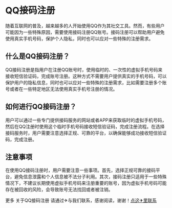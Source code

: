 # QQ接码注册

随着互联网的普及，越来越多的人开始使用QQ作为其社交工具。然而，有些用户可能因为一些特殊原因，需要使用接码注册QQ账号。接码注册可以帮助用户避免使用真实手机号码，保护个人隐私，同时也可以应对一些特殊的注册需求。

## 什么是QQ接码注册？

QQ接码注册是指用户在注册QQ账号时，使用临时的、一次性的虚拟手机号码来接收短信验证码，完成账号注册。这种方式不需要用户提供真实的手机号码，可以保护用户的隐私信息，同时也可以应对一些特殊的注册需求，比如需要注册多个账号或者在一些特定地区无法使用真实手机号注册的情况。

## 如何进行QQ接码注册？

用户可以通过一些专门提供接码服务的网站或者APP来获取临时的虚拟手机号码，然后在QQ注册时使用这个临时手机号码接收短信验证码，完成注册流程。在选择接码服务时，用户需要注意选择正规、可靠的平台，以确保能够成功接收短信验证码，完成注册。

## 注意事项

在使用QQ接码注册时，用户需要注意一些事项。首先，选择正规可靠的接码平台，避免信息泄露和个人信息被不法分子利用。其次，接码注册只适用于一些特殊情况下，不建议长期使用虚拟手机号码来注册重要的账号，因为虚拟手机号码可能存在被回收的风险，会导致账号无法找回或者被注销。

更多 关于QQ接码注册 请通过✈与我们联系，感谢阅读，谢谢！[点这✈里联系](https://acc.k02.cc)